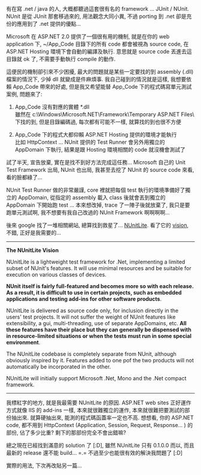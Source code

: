有在寫 .net / java 的人, 大概都聽過這套很有名的 framework ... JUnit / NUnit. NUnit 是從 JUnit 那套移過來的, 用法觀念大同小異, 不過 porting 到 .net 卻是充份的應用到了 .net 提供的優點...

Microsoft 在 ASP.NET 2.0 提供了一個很有用的機制, 就是在你的 web application 下, ~/App_Code 目錄下的所有 code 都會被視為 source code, 在 ASP.NET Hosting 環境下會自動的編譯及執行. 意思就是 source code 丟進去這目錄就 ok 了, 不需要手動執行 compile 的動作.

這便民的機制卻引來不少困擾, 最大的問題就是某些一定要找的到 assembly (.dll) 檔案的情況下, 少掉 dll 就變成是件麻煩事. 我自己碰到的情況就是這樣, 我想要依賴 App_Code 帶來的好處, 但是我又希望能替 App_Code 下的程式碼寫單元測試案例, 問題來了:

1. App_Code 沒有對應的實體 *.dll  
   雖然在 c:\Windows\Microsoft.NET\Framework\Temporary ASP.NET Files\ 下找的到, 但是目錄編碼過, 每次都有可能不一樣, 就算找的到也很不方便 

2. App_Code 下的程式大都仰賴 ASP.NET Hosting 提供的環境才能執行  
   比如 HttpContext ... NUnit 提供的 Test Runner 會另外用獨立的 AppDomain 下執行, 結果是跟 Hosting 環境相關的 code 就沒機會測試了

試了半天, 宣告放棄, 實在是找不到好方法完成這任務... Microsoft 自己的 Unit Test Framework 出局, NUnit 也出局, 我甚至去挖了 NUnit 的 source code 來看, 看的臉都綠了...

NUnit Test Runner 做的非常嚴謹, core 裡就把每個 test 執行的環境準備好了獨立的 AppDomain, 從指定的 assembly 載入 class 後就會丟到獨立的 AppDomain 下開始跑 test ... 本來想改掉, trace 了一陣子後就放棄了, 我只是要跑單元測試啊, 我不想要有我自己改過的 NUnit Framework 啊啊啊啊...

後來 google 找了一堆相關網站, 總算找到救星了... [NUnitLite](http://www.codeplex.com/Wiki/View.aspx?ProjectName=NUnitLite). 看了它的 [vision](http://www.codeplex.com/Wiki/View.aspx?ProjectName=NUnitLite&title=NUnitLite%20Vision), 不錯, 正好是我需要的...

---

**The NUnitLite Vision**

NUnitLite is a lightweight test framework for .Net, implementing a limited subset of NUnit's features. It will use minimal resources and be suitable for execution on various classes of devices.

**NUnit itself is fairly full-featured and becomes more so with each release. As a result, it is difficult to use in certain projects, such as embedded applications and testing add-ins for other software products**.

NUnitLite is delivered as source code only, for inclusion directly in the users' test projects. It will not suffer the weight of NUnit features like extensibility, a gui, multi-threading, use of separate AppDomains, etc. **All these features have their place but they can generally be dispensed with in resource-limited situations or when the tests must run in some special environment**.

The NUnitLite codebase is completely separate from NUnit, although obviously inspired by it. Features added to one pof the two products will not automatically be incorporated in the other.

NUnitLite will initially support Microsoft .Net, Mono and the .Net compact framework.

---

我標紅字的地方, 就是我最需要 NUnitLite 的原因. ASP.NET web sites 正好運作方式就像 IIS 的 add-ins 一樣, 本來就很難獨立的運作, 本來就很難把要測試的部份抽出來. 就算硬抽出來, 能測的程式碼函蓋率一定也不高. 想想看, 你的 ASP.NET code, 都不用到 HttpContext (Application, Session, Request, Response... ) 的部份, 佔了多少比重? 剩下的那部份完全不會出錯嘛?

總之現在已經找到滿意的 solution 了 [:D], 雖然 NUnitLite 只有 0.1.0.0 而以, 而且最新的 release 還不能 build...  =.= 不過至少也能很有效的解決我問題了 [:D]

實際的用法, 下次再改貼另一篇...